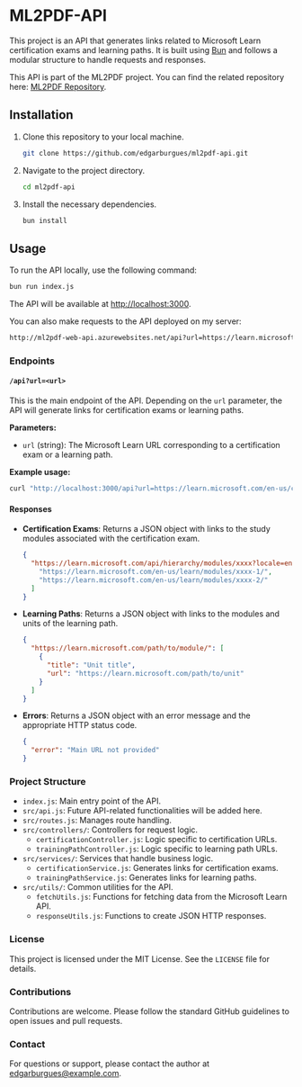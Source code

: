 
# ML2PDF-API
This project is an API that generates links related to Microsoft Learn certification exams and learning paths. It is built using [Bun](https://bun.sh/) and follows a modular structure to handle requests and responses.

This API is part of the ML2PDF project. You can find the related repository here: [ML2PDF Repository](https://github.com/edgarburgues/ml2pdf).


## Installation

1. Clone this repository to your local machine.
   ```bash
   git clone https://github.com/edgarburgues/ml2pdf-api.git
   ```
2. Navigate to the project directory.
   ```bash
   cd ml2pdf-api
   ```
3. Install the necessary dependencies.
   ```bash
   bun install
   ```

## Usage

To run the API locally, use the following command:

```bash
bun run index.js
```

The API will be available at [http://localhost:3000](http://localhost:3000).

You can also make requests to the API deployed on my server:

```bash
http://ml2pdf-web-api.azurewebsites.net/api?url=https://learn.microsoft.com/es-es/credentials/certifications/exams/az-900/
```

### Endpoints

#### `/api?url=<url>`

This is the main endpoint of the API. Depending on the `url` parameter, the API will generate links for certification exams or learning paths.

**Parameters:**

- `url` (string): The Microsoft Learn URL corresponding to a certification exam or a learning path.

**Example usage:**

```bash
curl "http://localhost:3000/api?url=https://learn.microsoft.com/en-us/certifications/exams/az-900/"
```

#### Responses

- **Certification Exams**: Returns a JSON object with links to the study modules associated with the certification exam.

  ```json
  {
    "https://learn.microsoft.com/api/hierarchy/modules/xxxx?locale=en-us": [
      "https://learn.microsoft.com/en-us/learn/modules/xxxx-1/",
      "https://learn.microsoft.com/en-us/learn/modules/xxxx-2/"
    ]
  }
  ```

- **Learning Paths**: Returns a JSON object with links to the modules and units of the learning path.

  ```json
  {
    "https://learn.microsoft.com/path/to/module/": [
      {
        "title": "Unit title",
        "url": "https://learn.microsoft.com/path/to/unit"
      }
    ]
  }
  ```

- **Errors**: Returns a JSON object with an error message and the appropriate HTTP status code.

  ```json
  {
    "error": "Main URL not provided"
  }
  ```

### Project Structure

- `index.js`: Main entry point of the API.
- `src/api.js`: Future API-related functionalities will be added here.
- `src/routes.js`: Manages route handling.
- `src/controllers/`: Controllers for request logic.
  - `certificationController.js`: Logic specific to certification URLs.
  - `trainingPathController.js`: Logic specific to learning path URLs.
- `src/services/`: Services that handle business logic.
  - `certificationService.js`: Generates links for certification exams.
  - `trainingPathService.js`: Generates links for learning paths.
- `src/utils/`: Common utilities for the API.
  - `fetchUtils.js`: Functions for fetching data from the Microsoft Learn API.
  - `responseUtils.js`: Functions to create JSON HTTP responses.

### License

This project is licensed under the MIT License. See the `LICENSE` file for details.

### Contributions

Contributions are welcome. Please follow the standard GitHub guidelines to open issues and pull requests.

### Contact

For questions or support, please contact the author at [edgarburgues@example.com](mailto:edgarburgues@example.com).
